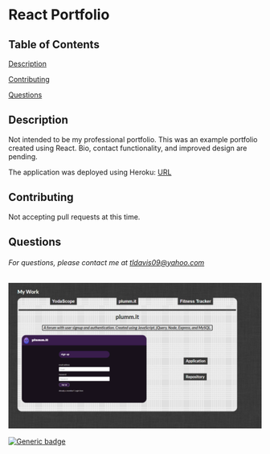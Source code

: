 # React Portfolio

## Table of Contents

[Description](#description)

[Contributing](#contributing)

[Questions](#questions)

## Description

Not intended to be my professional portfolio. This was an example portfolio created using React. Bio, contact functionality, and improved design are pending.

The application was deployed using Heroku: [URL](https://desolate-tundra-52266.herokuapp.com/)

## Contributing

Not accepting pull requests at this time.

## Questions

###### For questions, please contact me at tldavis09@yahoo.com

![demo](/src/assets/demo.PNG)

[![Generic badge](https://img.shields.io/badge/reactPortfolio--purple.svg)](https://shields.io/)
